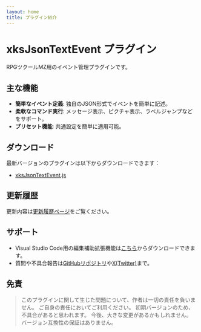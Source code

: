 ```yaml
---
layout: home
title: プラグイン紹介
---
```


# xksJsonTextEvent プラグイン

RPGツクールMZ用のイベント管理プラグインです。

## 主な機能
- **簡単なイベント定義**: 独自のJSON形式でイベントを簡単に記述。
- **柔軟なコマンド実行**: メッセージ表示、ピクチャ表示、ラベルジャンプなどをサポート。
- **プリセット機能**: 共通設定を簡単に適用可能。

## ダウンロード
最新バージョンのプラグインは以下からダウンロードできます：

- [xksJsonTextEvent.js](xksJsonTextEvent.js)

## 更新履歴
更新内容は[更新履歴ページ](CHANGELOG/)をご覧ください。

## サポート
- Visual Studio Code用の編集補助拡張機能は[こちら](https://marketplace.visualstudio.com/items?itemName=xks.vscode-jte-extension)からダウンロードできます。
- 質問や不具合報告は[GitHubリポジトリ](https://github.com/xkslab/vscode-jte-extension)や[X(Twitter)](https://x.com/xks1620684)まで。

## 免責
> このプラグインに関して生じた問題について、作者は一切の責任を負いません。
> ご自身の責任においてご利用ください。
> 初期バージョンのため、不具合があると思われます。
> 今後、大きな変更があるかもしれません。
> バージョン互換性の保証はありません。